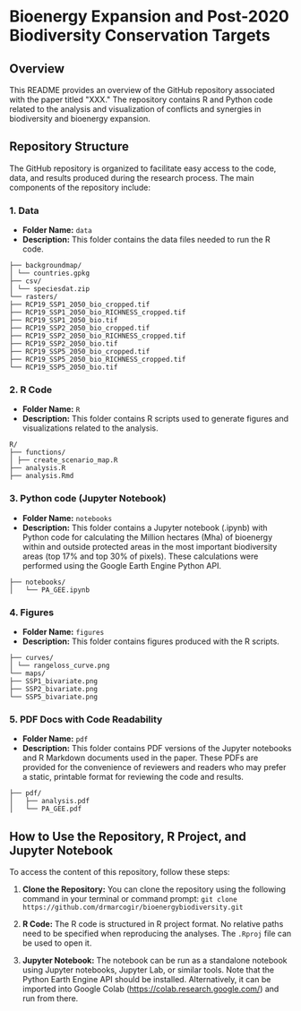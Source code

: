 # Bioenergy Expansion and Post-2020 Biodiversity Conservation Targets

## Overview
This README provides an overview of the GitHub repository associated with the paper titled "XXX." The repository contains R and Python code related to the analysis and visualization of conflicts and synergies in biodiversity and bioenergy expansion.

## Repository Structure

The GitHub repository is organized to facilitate easy access to the code, data, and results produced during the research process. The main components of the repository include:

### 1. Data
- **Folder Name:** `data`
- **Description:** This folder contains the data files needed to run the R code.

```
├── backgroundmap/
│ └── countries.gpkg
├── csv/
│ └── speciesdat.zip
└── rasters/
├── RCP19_SSP1_2050_bio_cropped.tif
├── RCP19_SSP1_2050_bio_RICHNESS_cropped.tif
├── RCP19_SSP1_2050_bio.tif
├── RCP19_SSP2_2050_bio_cropped.tif
├── RCP19_SSP2_2050_bio_RICHNESS_cropped.tif
├── RCP19_SSP2_2050_bio.tif
├── RCP19_SSP5_2050_bio_cropped.tif
├── RCP19_SSP5_2050_bio_RICHNESS_cropped.tif
└── RCP19_SSP5_2050_bio.tif
```

### 2. R Code
- **Folder Name:** `R`
- **Description:** This folder contains R scripts used to generate figures and visualizations related to the analysis.

```
R/
├── functions/
│ ├── create_scenario_map.R
├── analysis.R
├── analysis.Rmd
```


### 3. Python code (Jupyter Notebook)
- **Folder Name:** `notebooks`
- **Description:** This folder contains a Jupyter notebook (.ipynb) with Python code for calculating the Million hectares (Mha) of bioenergy within and outside protected areas in the most important biodiversity areas (top 17% and top 30% of pixels). These calculations were performed using the Google Earth Engine Python API.

```
├── notebooks/
│   └── PA_GEE.ipynb
```

### 4. Figures
- **Folder Name:** `figures`
- **Description:** This folder contains figures produced with the R scripts.
```
├── curves/
│ └── rangeloss_curve.png
└── maps/
├── SSP1_bivariate.png
├── SSP2_bivariate.png
└── SSP5_bivariate.png
```

### 5. PDF Docs with Code Readability
- **Folder Name:** `pdf`
- **Description:** This folder contains PDF versions of the Jupyter notebooks and R Markdown documents used in the paper. These PDFs are provided for the convenience of reviewers and readers who may prefer a static, printable format for reviewing the code and results.
```
├── pdf/
│   ├── analysis.pdf
│   └── PA_GEE.pdf
```

## How to Use the Repository, R Project, and Jupyter Notebook

To access the content of this repository, follow these steps:

1. **Clone the Repository:** You can clone the repository using the following command in your terminal or command prompt:
`git clone https://github.com/drmarcogir/bioenergybiodiversity.git`

2. **R Code:** The R code is structured in R project format. No relative paths need to be specified when reproducing the analyses. The `.Rproj` file can be used to open it.

3. **Jupyter Notebook:** The notebook can be run as a standalone notebook using Jupyter notebooks, Jupyter Lab, or similar tools. Note that the Python Earth Engine API should be installed. Alternatively, it can be imported into Google Colab (https://colab.research.google.com/) and run from there.
